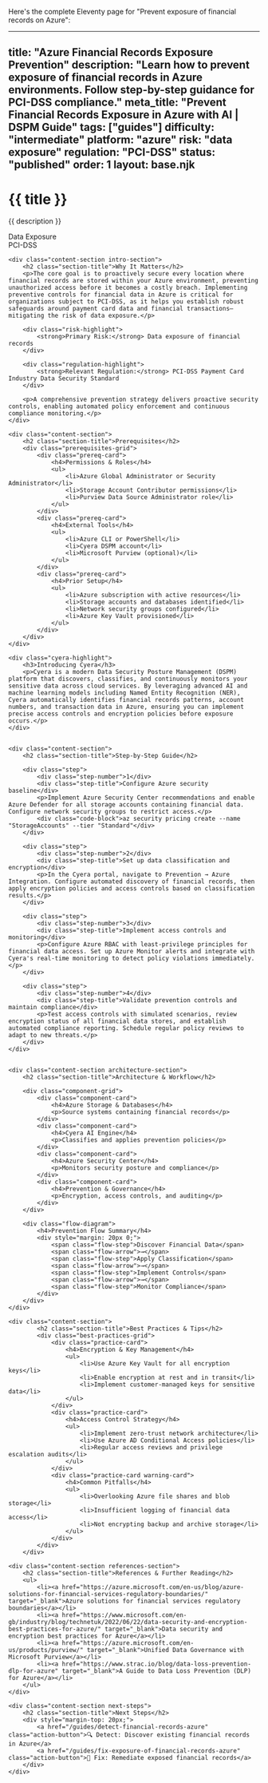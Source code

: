 Here's the complete Eleventy page for "Prevent exposure of financial records on Azure":

---
title: "Azure Financial Records Exposure Prevention"
description: "Learn how to prevent exposure of financial records in Azure environments. Follow step-by-step guidance for PCI-DSS compliance."
meta_title: "Prevent Financial Records Exposure in Azure with AI | DSPM Guide"
tags: ["guides"]
difficulty: "intermediate"
platform: "azure"
risk: "data exposure"
regulation: "PCI-DSS"
status: "published"
order: 1
layout: base.njk
---

<div class="container">
    <div class="header">
        <h1>{{ title }}</h1>
        <p>{{ description }}</p>
        <div class="badge">Data Exposure</div>
        <div class="badge regulation">PCI-DSS</div>
    </div>

    <div class="content-section intro-section">
        <h2 class="section-title">Why It Matters</h2>
        <p>The core goal is to proactively secure every location where financial records are stored within your Azure environment, preventing unauthorized access before it becomes a costly breach. Implementing preventive controls for financial data in Azure is critical for organizations subject to PCI-DSS, as it helps you establish robust safeguards around payment card data and financial transactions—mitigating the risk of data exposure.</p>
        
        <div class="risk-highlight">
            <strong>Primary Risk:</strong> Data exposure of financial records
        </div>
        
        <div class="regulation-highlight">
            <strong>Relevant Regulation:</strong> PCI-DSS Payment Card Industry Data Security Standard
        </div>
        
        <p>A comprehensive prevention strategy delivers proactive security controls, enabling automated policy enforcement and continuous compliance monitoring.</p>
    </div>

    <div class="content-section">
        <h2 class="section-title">Prerequisites</h2>
        <div class="prerequisites-grid">
            <div class="prereq-card">
                <h4>Permissions & Roles</h4>
                <ul>
                    <li>Azure Global Administrator or Security Administrator</li>
                    <li>Storage Account Contributor permissions</li>
                    <li>Purview Data Source Administrator role</li>
                </ul>
            </div>
            <div class="prereq-card">
                <h4>External Tools</h4>
                <ul>
                    <li>Azure CLI or PowerShell</li>
                    <li>Cyera DSPM account</li>
                    <li>Microsoft Purview (optional)</li>
                </ul>
            </div>
            <div class="prereq-card">
                <h4>Prior Setup</h4>
                <ul>
                    <li>Azure subscription with active resources</li>
                    <li>Storage accounts and databases identified</li>
                    <li>Network security groups configured</li>
                    <li>Azure Key Vault provisioned</li>
                </ul>
            </div>
        </div>
    </div>
	
    <div class="cyera-highlight">
        <h3>Introducing Cyera</h3>
        <p>Cyera is a modern Data Security Posture Management (DSPM) platform that discovers, classifies, and continuously monitors your sensitive data across cloud services. By leveraging advanced AI and machine learning models including Named Entity Recognition (NER), Cyera automatically identifies financial records patterns, account numbers, and transaction data in Azure, ensuring you can implement precise access controls and encryption policies before exposure occurs.</p>
    </div>
	

    <div class="content-section">
        <h2 class="section-title">Step-by-Step Guide</h2>
        
        <div class="step">
            <div class="step-number">1</div>
            <div class="step-title">Configure Azure security baseline</div>
            <p>Implement Azure Security Center recommendations and enable Azure Defender for all storage accounts containing financial data. Configure network security groups to restrict access.</p>
            <div class="code-block">az security pricing create --name "StorageAccounts" --tier "Standard"</div>
        </div>

        <div class="step">
            <div class="step-number">2</div>
            <div class="step-title">Set up data classification and encryption</div>
            <p>In the Cyera portal, navigate to Prevention → Azure Integration. Configure automated discovery of financial records, then apply encryption policies and access controls based on classification results.</p>
        </div>

        <div class="step">
            <div class="step-number">3</div>
            <div class="step-title">Implement access controls and monitoring</div>
            <p>Configure Azure RBAC with least-privilege principles for financial data access. Set up Azure Monitor alerts and integrate with Cyera's real-time monitoring to detect policy violations immediately.</p>
        </div>

        <div class="step">
            <div class="step-number">4</div>
            <div class="step-title">Validate prevention controls and maintain compliance</div>
            <p>Test access controls with simulated scenarios, review encryption status of all financial data stores, and establish automated compliance reporting. Schedule regular policy reviews to adapt to new threats.</p>
        </div>
    </div>


    <div class="content-section architecture-section">
        <h2 class="section-title">Architecture & Workflow</h2>
        
        <div class="component-grid">
            <div class="component-card">
                <h4>Azure Storage & Databases</h4>
                <p>Source systems containing financial records</p>
            </div>
            <div class="component-card">
                <h4>Cyera AI Engine</h4>
                <p>Classifies and applies prevention policies</p>
            </div>
            <div class="component-card">
                <h4>Azure Security Center</h4>
                <p>Monitors security posture and compliance</p>
            </div>
            <div class="component-card">
                <h4>Prevention & Governance</h4>
                <p>Encryption, access controls, and auditing</p>
            </div>
        </div>

        <div class="flow-diagram">
            <h4>Prevention Flow Summary</h4>
            <div style="margin: 20px 0;">
                <span class="flow-step">Discover Financial Data</span>
                <span class="flow-arrow">→</span>
                <span class="flow-step">Apply Classification</span>
                <span class="flow-arrow">→</span>
                <span class="flow-step">Implement Controls</span>
                <span class="flow-arrow">→</span>
                <span class="flow-step">Monitor Compliance</span>
            </div>
        </div>
    </div>

	<div class="content-section">
	        <h2 class="section-title">Best Practices & Tips</h2>
	        <div class="best-practices-grid">
	            <div class="practice-card">
	                <h4>Encryption & Key Management</h4>
	                <ul>
	                    <li>Use Azure Key Vault for all encryption keys</li>
	                    <li>Enable encryption at rest and in transit</li>
	                    <li>Implement customer-managed keys for sensitive data</li>
	                </ul>
	            </div>
	            <div class="practice-card">
	                <h4>Access Control Strategy</h4>
	                <ul>
	                    <li>Implement zero-trust network architecture</li>
	                    <li>Use Azure AD Conditional Access policies</li>
	                    <li>Regular access reviews and privilege escalation audits</li>
	                </ul>
	            </div>
	            <div class="practice-card warning-card">
	                <h4>Common Pitfalls</h4>
	                <ul>
	                    <li>Overlooking Azure file shares and blob storage</li>
	                    <li>Insufficient logging of financial data access</li>
	                    <li>Not encrypting backup and archive storage</li>
	                </ul>
	            </div>
	        </div>
	    </div>

    <div class="content-section references-section">
        <h2 class="section-title">References & Further Reading</h2>
        <ul>
            <li><a href="https://azure.microsoft.com/en-us/blog/azure-solutions-for-financial-services-regulatory-boundaries/" target="_blank">Azure solutions for financial services regulatory boundaries</a></li>
            <li><a href="https://www.microsoft.com/en-gb/industry/blog/technetuk/2022/06/22/data-security-and-encryption-best-practices-for-azure/" target="_blank">Data security and encryption best practices for Azure</a></li>
            <li><a href="https://azure.microsoft.com/en-us/products/purview/" target="_blank">Unified Data Governance with Microsoft Purview</a></li>
            <li><a href="https://www.strac.io/blog/data-loss-prevention-dlp-for-azure" target="_blank">A Guide to Data Loss Prevention (DLP) for Azure</a></li>
        </ul>
    </div>

    <div class="content-section next-steps">
        <h2 class="section-title">Next Steps</h2>
        <div style="margin-top: 20px;">
            <a href="/guides/detect-financial-records-azure" class="action-button">🔍 Detect: Discover existing financial records in Azure</a>
            <a href="/guides/fix-exposure-of-financial-records-azure" class="action-button">🔧 Fix: Remediate exposed financial records</a>
        </div>
    </div>
</div>